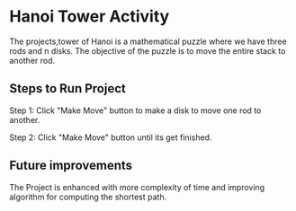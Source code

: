 # Hanoi Tower Activity

The projects,tower of Hanoi is a mathematical puzzle where we have three rods and n disks.
The objective of the puzzle is to move the entire stack to another rod.

## Steps to Run Project

Step 1: Click "Make Move" button to make a disk to move one rod to another.

Step 2: Click "Make Move" button until its get finished.

## Future improvements

The Project is enhanced with more complexity of time and improving algorithm for computing the shortest path.
